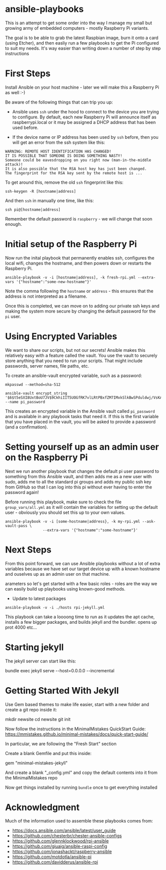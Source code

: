 # ansible-playbooks

This is an attempt to get some order into the way I manage my small
but growing army of embedded computers - mostly Raspberry Pi variants.

The goal is to be able to grab the latest Raspbian image, burn it onto
a card (using Etcher), and then easliy run a few playbooks to get the
Pi configured to suit my needs. It's way easier than writing down a
number of step by step instructions

# First Steps

Install Ansible on your host machine - later we will make this a 
Raspberry Pi as well :-)

Be aware of the following things that can trip you up:

- Ansible uses `ssh` under the hood to connect to the device you are
  trying to configure. By default, each new Raspberry Pi will announce
  itself as raspberrypi.local or it may be assigned a DHCP address
  that has been used before.

- If the device name or IP address has been used by `ssh` before, then
  you will get an error from the ssh system like this:

```
WARNING: REMOTE HOST IDENTIFICATION HAS CHANGED!
IT IS POSSIBLE THAT SOMEONE IS DOING SOMETHING NASTY!
Someone could be eavesdropping on you right now (man-in-the-middle attack)!
It is also possible that the RSA host key has just been changed.
The fingerprint for the RSA key sent by the remote host is ...
```

To get around this, remove the old `ssh` fingerprint like this:

```
ssh-keygen -R [hostname|address] 
```

And then `ssh` in manually one time, like this:

```
ssh pi@[hostname|address] 
```

Remember the default password is `raspberry` - we will change that soon
enough.

# Initial setup of the Raspberry Pi

Now run the inital playbook that permanently enables ssh, configures
the local wifi, changes the hostname, and then powers down or restarts
the Raspberry Pi.

```
ansible-playbook -v -i [hostname|address], -k fresh-rpi.yml --extra-vars '{"hostname":"some-new-hostname"}' 
```

Note the comma following the `hostname` or `address` - this ensures that
the address is not interpreted as a filename.

Once this is completed, we can move on to adding our private ssh keys
and making the system more secure by changing the default password for
the `pi` user.

# Using Encrypted Variables

We want to share our scripts, but not our secrets! Ansible makes this
relatively easy with a feature called the vault. You use the vault to securely
store anything that you need to run your scripts. That might include passwords,
server names, file paths, etc.

To create an ansible-vault encrypted variable, such as a password:

```
mkpasswd --method=sha-512

ansible-vault encrypt_string '$6$t5eSXI8UxtBoU7JV$9CkhiIIT5UOGfRK7vlLRtPBxfZM7IMxkSlkBwSPduldwj/VsKAKBzbHUlUPDEWkwBJfbZHSfFvXZNNMaoN7ym1' --name pi_password
```

This creates an encrypted variable in the Ansible vault called `pi_password`
and is available in any playbook tasks that need it.  If this is the first
variable that you have placed in the vault, you will be asked to provide a
password (and a confirmation).

# Setting yourself up as an admin user on the Raspberry Pi

Next we run another playbook that changes the default pi user password to
something from this Ansible vault, and then adds me as a new user with sudo,
adds me to all the standard pi groups and adds my public ssh key from GitHub so
that I can log into this pi without ever having to enter the password again!

Before running this playbook, make sure to check the file `group_vars/all.yml`
as it will contain the variables for setting up the default user - obviously
you should set this up to your own values.

```
ansible-playbook -v -i [some-hostname|address}, -k my-rpi.yml --ask-vault-pass \
                 --extra-vars '{"hostname":"some-hostname"}'
```

# Next Steps

From this point forward, we can use Ansible playbooks without a lot of extra
variables because we have set our target device up with a known hostname
and ouselves up as an admin user on that machine.

arameters
so let's get started with a few basic roles - roles are the way we can easily build up
playbooks using known-good methods.

- Update to latest packages

```
ansible-playbook -v -i ./hosts rpi-jekyll.yml 
```

This playbook can take a loooong time to run as it updates the apt cache, installs a few
bigger packages, and builds jekyll and the bundler. opens up prot 4000 etc...

# Starting jekyll

The jekyll server can start like this:

bundle exec jekyll serve --host=0.0.0.0 --incremental

# Getting Started With Jekyll

Use Gem based themes to make life easier, start with a new folder and
create a git repo inside it:

mkdir newsite
cd newsite
git init

Now follow the instructions in the MinimalMistakes QuickStart Guide:
https://mmistakes.github.io/minimal-mistakes/docs/quick-start-guide/

In particular, we are following the "Fresh Start" section

Create a blank Gemfile and put this inside:

gem "minimal-mistakes-jekyll"

And create a blank "\_config.yml" and copy the default contents into it from
the MinimalMistakes repo

Now get things installed by running `bundle` once to get everything installed



# Acknowledgment

Much of the information used to assemble these playbooks comes from:

- https://docs.ansible.com/ansible/latest/user_guide
- https://github.com/chesterbr/chester-ansible-configs
- https://github.com/glennklockwood/rpi-ansible
- https://github.com/giuaig/ansible-raspi-config
- https://github.com/jonashackt/raspberry-ansible
- https://github.com/motdotla/ansible-pi
- https://github.com/davidderus/ansible-rpi
